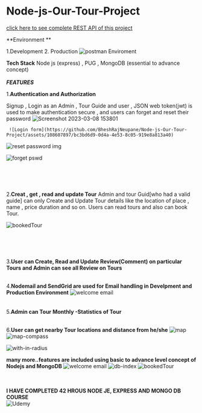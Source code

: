 # Node-js-Our-Tour-Project
 
 [click here to see complete REST API of this project](https://documenter.getpostman.com/view/24028174/2s8ZDVYi98?fbclid=IwAR28hwaVG4SCIuGAyzny1AoXmnd82QfT1ekKpPxr-L206Pi3S8GFtufG8D8#b01bc3f3-6b79-43bc-a308-6932f35efefa)
<br>

**Environment **
<br>

 1.Development 
 2. Production
![postman Enviroment](https://github.com/BheshRajNeupane/Node-js-Our-Tour-Project/assets/108607897/945f00c1-da5a-42d8-bb47-a03c59d90510)

**Tech Stack**
 Node js (express) , PUG , MongoDB (essential to advance concept)
<br>
<br>
 ***FEATURES***
 <br>

  1.**Authentication and Authorization**
  
   Signup , Login as an Admin , Tour Guide  and user  , JSON web token(jwt) is used to make authentication 
 secure , and  users can forget and reset their password 
 ![Screenshot 2023-03-08 153801](https://github.com/BheshRajNeupane/Node-js-Our-Tour-Project/assets/108607897/7058cff1-5134-4e3b-a638-dacf88f3f5fb)

     ![Login form](https://github.com/BheshRajNeupane/Node-js-Our-Tour- Project/assets/108607897/bc3bd6d9-0d4a-4e53-8c05-919e8a813a40)

  ![reset password img](https://github.com/BheshRajNeupane/Node-js-Our-Tour-Project/assets/108607897/7096db8a-b0a9-4ccd-b05a-b10f8ae1e79c)

  
![forget pswd](https://github.com/BheshRajNeupane/Node-js-Our-Tour-Project/assets/108607897/942412a0-6632-4c2c-944a-3a9671690a9f)

<br>
<br>
<br>

2.**Creat , get , read and update Tour**
Admin and tour Guid[who had a valid guide] can only Create and Update Tour details like the location of place , name , price duration and so on. Users can read tours and also can book Tour.

![bookedTour](https://github.com/BheshRajNeupane/Node-js-Our-Tour-Project/assets/108607897/1d58b41a-7a99-4701-a75f-696ba0a3766e)

<br>
<br>
<br>

3.**User can Create, Read and Update Review(Comment) on particular Tours and Admin can see all Review on Tours**
<br>
<br>

4.**Nodemail and SendGrid are used for Email handling in Develpment and Production Environment**
![welcome email](https://github.com/BheshRajNeupane/Node-js-Our-Tour-Project/assets/108607897/c225636f-8d32-461e-bdc3-7ec90ca878a5)
<br>
<br>
<br>
5.**Admin can Tour Monthly -Statistics of Tour**
<br>
<br>

6.**User can get nearby Tour locations and distance from he/she**
![map](https://github.com/BheshRajNeupane/Node-js-Our-Tour-Project/assets/108607897/a2f8a4b9-d23b-4243-ba66-1f14217df24f)
![map-compass](https://github.com/BheshRajNeupane/Node-js-Our-Tour-Project/assets/108607897/b3df4b56-e3f1-47b5-a2bf-008d75ec878e)

![with-in-radius](https://github.com/BheshRajNeupane/Node-js-Our-Tour-Project/assets/108607897/b0d7c5f0-57fb-436e-a412-8ef97cd7d398)

**many more..features are included using  basic to advance level concept of Nodejs and MongoDB**
![welcome email](https://github.com/BheshRajNeupane/Node-js-Our-Tour-Project/assets/108607897/0ce2ce46-6cd0-4a4d-947a-e4d6cf181357)
![db-index](https://github.com/BheshRajNeupane/Node-js-Our-Tour-Project/assets/108607897/0695e051-f6ee-448d-aea6-3c3aaf58bf30)
![bookedTour](https://github.com/BheshRajNeupane/Node-js-Our-Tour-Project/assets/108607897/94a23299-b317-40cf-8e71-edc656db6d01)
<br>
<br>
<br>

**I HAVE COMPLETED 42 HROUS NODE JE, EXPRESS AND MONGO DB COURSE**
<br>
![Udemy](https://github.com/BheshRajNeupane/Node-js-Our-Tour-Project/assets/108607897/e590d577-23a5-49fc-b8fb-071cbf215025)
